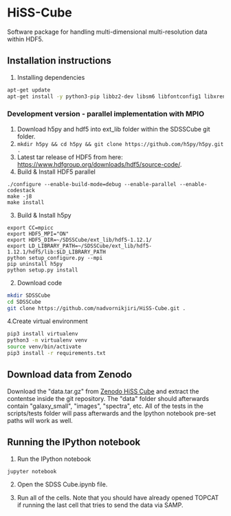 # HiSS-Cube
Software package for handling multi-dimensional multi-resolution data within HDF5.

## Installation instructions

1. Installing dependencies
```bash
apt-get update
apt-get install -y python3-pip libbz2-dev libsm6 libfontconfig1 libxrender1 libopenmpi-dev ffmpeg libsm6 libxext6
```

### Development version - parallel implementation with MPIO
1. Download h5py and hdf5 into ext_lib folder within the SDSSCube git folder. 
  1. ```mkdir h5py && cd h5py && git clone https://github.com/h5py/h5py.git . ```
  2. Latest tar release of HDF5 from here: https://www.hdfgroup.org/downloads/hdf5/source-code/.
2. Build & Install HDF5 parallel
```
./configure --enable-build-mode=debug --enable-parallel --enable-codestack
make -j8
make install
```
3. Build & Install h5py
```
export CC=mpicc
export HDF5_MPI="ON"
export HDF5_DIR=~/SDSSCube/ext_lib/hdf5-1.12.1/
export LD_LIBRARY_PATH=~/SDSSCube/ext_lib/hdf5-1.12.1/hdf5/lib:$LD_LIBRARY_PATH
python setup_configure.py --mpi
pip uninstall h5py
python setup.py install
```

2. Download code
```bash
mkdir SDSSCube
cd SDSSCube
git clone https://github.com/nadvornikjiri/HiSS-Cube.git .
```
4.Create virtual environment
```bash
pip3 install virtualenv
python3 -m virtualenv venv
source venv/bin/activate
pip3 install -r requirements.txt
```




## Download data from Zenodo
Download the "data.tar.gz" from [Zenodo HiSS Cube](https://zenodo.org/record/4273993#.X8ESdWhKiUk) and extract the contentse ìnside the git repository. The "data" folder should afterwards contain "galaxy_small", "images", "spectra", etc. All of the tests in the scripts/tests folder will pass afterwards and the Ipython notebook pre-set paths will work as well.


## Running the IPython notebook

1. Run the IPython notebook
```bash
jupyter notebook
````

2. Open the SDSS Cube.ipynb file.

3. Run all of the cells. Note that you should have already opened TOPCAT if running the last cell that tries to send the data via SAMP.



